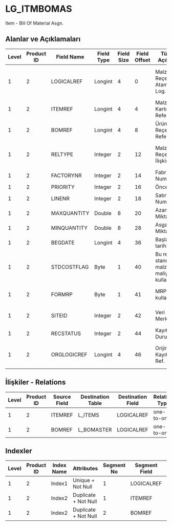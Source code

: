 # LG_ITMBOMAS

Item - Bill Of Material Asgn.

## Alanlar ve Açıklamaları

| Level | Product ID | Field Name | Field Type | Field Size | Field Offset | Türkçe Açıklama | Expression |
| ----- | ---------- | ---------- | ---------- | ---------- | ------------ | --------------- | ---------- |
| 1 | 2 | LOGICALREF | Longint | 4 | 0 | Malzeme - Reçete Ataması Log. Ref. | Item - Bill Of Material Assignment Logical Reference |
| 1 | 2 | ITEMREF | Longint | 4 | 4 | Malzeme Kartı Referansı | Item Card Reference |
| 1 | 2 | BOMREF | Longint | 4 | 8 | Ürün Reçetesi Referansı | Bill Of Material Reference |
| 1 | 2 | RELTYPE | Integer | 2 | 12 | Malzeme - Reçete İlişkisi Türü | Item - Bill Of Material Relation Type |
| 1 | 2 | FACTORYNR | Integer | 2 | 14 | Fabrika Numarası | Plant Number |
| 1 | 2 | PRIORITY | Integer | 2 | 16 | Öncelik | Priority |
| 1 | 2 | LINENR | Integer | 2 | 18 | Satır Numarası | Line Number |
| 1 | 2 | MAXQUANTITY | Double | 8 | 20 | Azami Miktar | Maximum Quantity |
| 1 | 2 | MINQUANTITY | Double | 8 | 28 | Asgari Miktar | Minimum Quantity |
| 1 | 2 | BEGDATE | Longint | 4 | 36 | Başlangıç tarihi | Start Date |
| 1 | 2 | STDCOSTFLAG | Byte | 1 | 40 | Bu reçete standart malzeme maliyetinde kullanılacak | Use This BOM in Standart Material Cost |
| 1 | 2 | FORMRP | Byte | 1 | 41 | MRP için kullanılacak | Will be Used for MRP |
| 1 | 2 | SITEID | Integer | 2 | 42 | Veri Merkezi | Data Processing Site |
| 1 | 2 | RECSTATUS | Integer | 2 | 44 | Kayıt Durumu | Record Status |
| 1 | 2 | ORGLOGICREF | Longint | 4 | 46 | Orijinal Kayıt Log. Ref. | Original Record Logical Reference |

## İlişkiler - Relations

| Level | Product ID | Source Field | Destination Table | Destination Field | Relation Type | Extra Condition |
| ----- | ---------- | ------------ | ---------------- | ---------------- | ------------- | --------------- |
| 1 | 2 | ITEMREF | L_ITEMS | LOGICALREF | one-to-one |  |
| 1 | 2 | BOMREF | L_BOMASTER | LOGICALREF | one-to-one |  |

## Indexler

| Level | Product ID | Index Name | Attributes | Segment No | Segment Field | Sense |
| ----- | ---------- | ---------- | ---------- | ---------- | ------------- | ----- |
| 1 | 2 | Index1 | Unique + Not Null | 1 | LOGICALREF | Ascending |
| 1 | 2 | Index2 | Duplicate + Not Null | 1 | ITEMREF | Ascending |
| 1 | 2 | Index2 | Duplicate + Not Null | 2 | BOMREF | Ascending |

